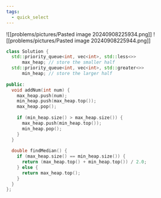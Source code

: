 ```yaml
---
tags:
  - quick_select
---
```

![[problems/pictures/Pasted image 20240908225934.png]]
![[problems/pictures/Pasted image 20240908225944.png]]


```c++
class Solution {  
  std::priority_queue<int, vec<int>, std::less<>>  
      max_heap; // store the smaller half  
  std::priority_queue<int, vec<int>, std::greater<>>  
      min_heap; // store the larger half  
  
public:  
  void addNum(int num) {  
    max_heap.push(num);  
    min_heap.push(max_heap.top());  
    max_heap.pop();  
  
    if (min_heap.size() > max_heap.size()) {  
      max_heap.push(min_heap.top());  
      min_heap.pop();  
    }  
  }  
  
  double findMedian() {  
    if (max_heap.size() == min_heap.size()) {  
      return (max_heap.top() + min_heap.top()) / 2.0;  
    } else {  
      return max_heap.top();  
    }  
  }  
};
```